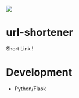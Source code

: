![](https://user-images.githubusercontent.com/86577022/136282077-f7c2a23a-b6fd-4e5a-8504-838ba860ccba.png)
# url-shortener

Short Link !

# Development

- Python/Flask

